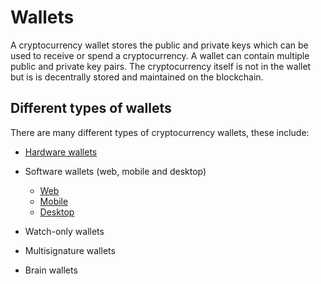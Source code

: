 # Wallets

A cryptocurrency wallet stores the public and private keys which can be used to receive or spend a cryptocurrency. A wallet can contain multiple public and private key pairs. The cryptocurrency itself is not in the wallet but is is decentrally stored and maintained on the blockchain.

## Different types of wallets

There are many different types of cryptocurrency wallets, these include:

* [Hardware wallets](ethhub/using-ethereum/wallets/hardware.md)
      
* Software wallets (web, mobile and desktop)
  * [Web](ethhub/using-ethereum/wallets/web.md)
  * [Mobile](ethhub/using-ethereum/wallets/mobile.md)
  * [Desktop](ethhub/using-ethereum/wallets/desktop.md)
* Watch-only wallets
* Multisignature wallets
* Brain wallets

